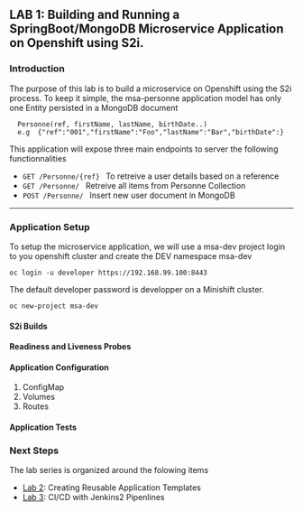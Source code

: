 ## LAB 1:  Building and Running a SpringBoot/MongoDB Microservice Application on Openshift using S2i. 


### Introduction
The purpose of this lab is to build a microservice on Openshift using the S2i process.
To keep it simple, the  msa-personne application model has only one Entity persisted in a MongoDB document 

``` 
  Personne(ref, firstName, lastName, birthDate..)
  e.g  {"ref":"001","firstName":"Foo","lastName":"Bar","birthDate":} 
```

This application will expose three main endpoints to server the following functionnalities
*  ```GET /Personne/{ref} ```   To retreive a user details based on a reference
*  ```GET /Personne/ ```        Retreive all items from Personne Collection
*  ```POST /Personne/ ```       Insert new user document in MongoDB 

---
### Application Setup
To setup the microservice application, we will use a msa-dev project 
login to you openshift cluster and create the DEV namespace msa-dev
```
oc login -u developer https://192.168.99.100:8443
```
The default developer password is developper on a Minishift cluster.

```
oc new-project msa-dev
```

#### S2i Builds

#### Readiness and Liveness Probes


#### Application Configuration

1. ConfigMap
2. Volumes
3. Routes


#### Application Tests



### Next Steps

The lab series is organized around the folowing items

* [Lab 2](../lab2/): Creating Reusable Application Templates
* [Lab 3](../lab3/): CI/CD with Jenkins2  Pipenlines

